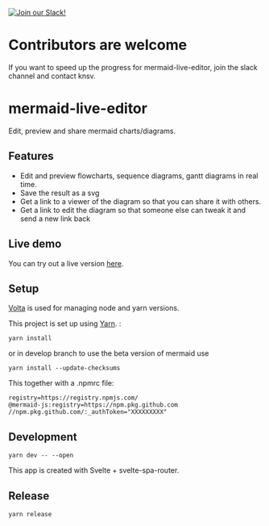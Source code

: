 [![Join our Slack!](https://img.shields.io/static/v1?message=join%20chat&color=9cf&logo=slack&label=slack)](https://join.slack.com/t/mermaid-talk/shared_invite/enQtNzc4NDIyNzk4OTAyLWVhYjQxOTI2OTg4YmE1ZmJkY2Y4MTU3ODliYmIwOTY3NDJlYjA0YjIyZTdkMDMyZTUwOGI0NjEzYmEwODcwOTE)

# Contributors are welcome

If you want to speed up the progress for mermaid-live-editor, join the slack channel and contact knsv.

# mermaid-live-editor

Edit, preview and share mermaid charts/diagrams.

## Features

- Edit and preview flowcharts, sequence diagrams, gantt diagrams in real time.
- Save the result as a svg
- Get a link to a viewer of the diagram so that you can share it with others.
- Get a link to edit the diagram so that someone else can tweak it and send a new link back

## Live demo

You can try out a live version [here](https://mermaid-js.github.io/mermaid-live-editor/).

## Setup

[Volta](https://volta.sh) is used for managing node and yarn versions.

This project is set up using [Yarn](https://classic.yarnpkg.com/en/docs/getting-started). :

```
yarn install
```

or in develop branch to use the beta version of mermaid use

```
yarn install --update-checksums
```

This together with a .npmrc file:

```
registry=https://registry.npmjs.com/
@mermaid-js:registry=https://npm.pkg.github.com
//npm.pkg.github.com/:_authToken="XXXXXXXXX"
```

## Development

```
yarn dev -- --open
```

This app is created with Svelte + svelte-spa-router.

## Release

```
yarn release
```
